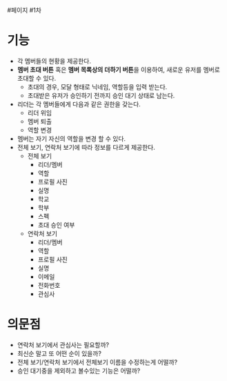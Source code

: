 #페이지 #1차 

# 기능
- 각 멤버들의 현황을 제공한다.
- **멤버 초대 버튼** 혹은 **멤버 목록상의 더하기 버튼**을 이용하여, 새로운 유저를 멤버로 초대할 수 있다.
	- 초대의 경우, 모달 형태로 닉네임, 역할등을 입력 받는다.
	- 초대받은 유저가 승인하기 전까지 승인 대기 상태로 남는다.
- 리더는 각 멤버들에게 다음과 같은 권한을 갖는다.
	- 리더 위임
	- 멤버 퇴출
	- 역할 변경
- 멤버는 자기 자신의 역할을 변경 할 수 있다.
- 전체 보기, 연락처 보기에 따라 정보를 다르게 제공한다.
	- 전체 보기
		- 리더/멤버
		- 역할
		- 프로필 사진
		- 실명
		- 학교
		- 학부
		- 스펙
		- 초대 승인 여부
	- 연락처 보기
		- 리더/멤버
		- 역할
		- 프로필 사진
		- 실명
		- 이메일
		- 전화번호
		- 관심사

# 의문점
- 연락처 보기에서 관심사는 필요할까?
- 최신순 말고 또 어떤 순이 있을까?
- 전체 보기/연락처 보기에서 전체보기 이름을 수정하는게 어떨까?
- 승인 대기중을 제외하고 볼수있는 기능은 어떨까?